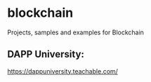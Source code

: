 # blockchain
Projects, samples and examples for Blockchain

DAPP University:
----------------
https://dappuniversity.teachable.com/
